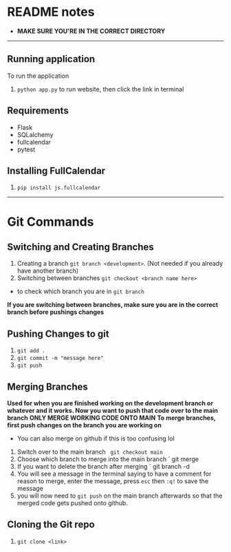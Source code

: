 # README notes
- **MAKE SURE YOU'RE IN THE CORRECT DIRECTORY**
---

## Running application
To run the application
1. `python app.py` to run website, then click the link in terminal 

## Requirements 
- Flask
- SQLalchemy
- fullcalendar
- pytest

## Installing FullCalendar
1. `pip install js.fullcalendar`
---

# Git Commands
## Switching and Creating Branches
1. Creating a branch `git branch <development>`. (Not needed if you already have another branch)
2. Switching between branches `git checkout <branch name here>`
- to check which branch you are in `git branch`

**If you are switching between branches, make sure you are in the correct branch before pushings changes**
## Pushing Changes to git
1. `git add .` 
2. `git commit -m "message here"`
3. `git push` 

## Merging Branches
**Used for when you are finished working on the development branch or whatever and it works. Now you want to push that code over to the main branch**
**ONLY MERGE WORKING CODE ONTO MAIN**
**To merge branches, first push changes on the branch you are working on**
- You can also merge on github if this is too confusing lol
1. Switch over to the main branch ` git checkout main`
2. Choose which branch to merge into the main branch ` git merge <development>
3. If you want to delete the branch after merging ` git branch -d <development>
4. You will see a message in the terminal saying to have a comment for reason to merge, enter the message, press `esc` then `:q!` to save the message
5. you will now need to `git push` on the main branch afterwards so that the merged code gets pushed onto github.

## Cloning the Git repo
1. `git clone <link>`

